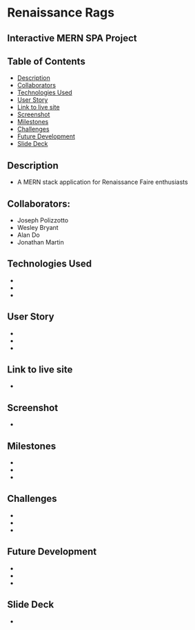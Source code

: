 # Renaissance Rags

## Interactive MERN SPA Project

## Table of Contents

- [Description](#description)
- [Collaborators](#collaborators)
- [Technologies Used](#technologies-used)
- [User Story](#user-story)
- [Link to live site](#link-to-live-site)
- [Screenshot](#screenshot)
- [Milestones](#milestones)
- [Challenges](#challenges)
- [Future Development](#future-development)
- [Slide Deck](#slide-deck)

## Description

- A MERN stack application for Renaissance Faire enthusiasts

## Collaborators:

- Joseph Polizzotto
- Wesley Bryant
- Alan Do
- Jonathan Martin

## Technologies Used

-
-
-

## User Story

-
-
-

## Link to live site

-

## Screenshot

-

## Milestones

-
-
-

## Challenges

-
-
-

## Future Development

-
-
-

## Slide Deck

-
